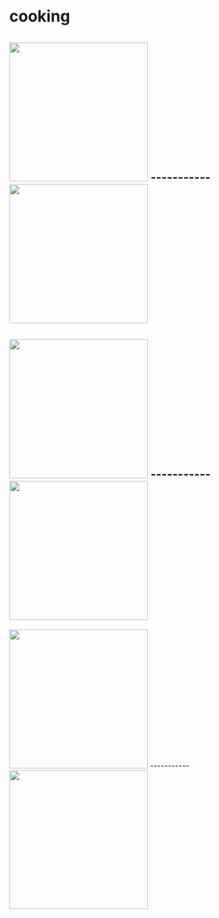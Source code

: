 # cooking

<img src="https://firebasestorage.googleapis.com/v0/b/cooking-afe47.appspot.com/o/others%2Fnewsfeed.jpg?alt=media&token=b58229be-bf56-4d53-ab56-5cfe92b9b0b5" width="250"> ----------- <img src="https://firebasestorage.googleapis.com/v0/b/cooking-afe47.appspot.com/o/others%2Fsearch.jpg?alt=media&token=5b9c5dc1-80a4-4960-b172-d3502957bf76" width="250">
-----------------------------------------------------------------------------


<img src="https://firebasestorage.googleapis.com/v0/b/cooking-afe47.appspot.com/o/others%2Fsave.jpg?alt=media&token=904caa90-c0da-4b31-8deb-ed535f0aa04d" width="250"> ----------- <img src="https://firebasestorage.googleapis.com/v0/b/cooking-afe47.appspot.com/o/others%2Fmyfood.jpg?alt=media&token=78f6d50b-ca9e-414a-b493-bea5af923270" width="250">
-----------------------------------------------------------------------------


<img src="https://firebasestorage.googleapis.com/v0/b/cooking-afe47.appspot.com/o/others%2Fcomment.jpg?alt=media&token=bd9e6aca-743c-4bc3-a35c-9603114b0a75" width="250"> ----------- <img src="https://firebasestorage.googleapis.com/v0/b/cooking-afe47.appspot.com/o/others%2Ffood.jpg?alt=media&token=123d3d1f-0272-4a4a-a607-1d50ee2fdf6f" width="250">